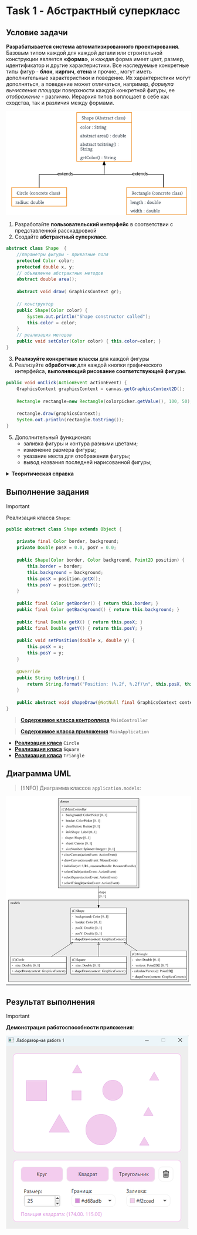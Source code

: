 # Task 1 - Абстрактный суперкласс

## Условие задачи
__Разрабатывается система автоматизированного проектирования__. Базовым типом каждой  для каждой детали или строительной конструкции является __«форма»__, и каждая форма имеет цвет, размер, идентификатор и другие характеристики. Все наследуемые конкретные типы фигур - __блок__, __кирпич__, __стена__ и прочие., могут иметь дополнительные характеристики и поведение. Их характеристики могут дополняться, а  поведение может отличаться, например, _формула вычисления площади_ поверхности каждой конкретной  фигуры, ее _отображение_ - различно. Иерархия типов воплощает в себе как сходства, так и различия между формами.

![Абстрактный суперкласс](/docs/АбстрактныйСуперкласс.png)

1. Разработайте __пользовательский интерфейс__ в соответствии с представленной расскадровкой
2. Создайте __абстрактный суперкласс__.
```java
abstract class Shape  { 
    //параметры фигуры - приватные поля
    protected Color color; 
    protected double x, y;
    // объявление абстрактных методов
    abstract double area(); 

    abstract void draw( GraphicsContext gr);   

    // конструктор
    public Shape(Color color) { 
        System.out.println("Shape constructor called"); 
        this.color = color;     
    } 
    // реализация методов
    public void setColor(Color color) { this.color=color; } 
} 
```
3. __Реализуйте конкретные классы__ для каждой фигуры
4. Реализуйте __обработчик__ для каждой кнопки графического интерфейса, __выполняющий рисование соответствующей фигуры__.
```java
public void onClick(ActionEvent actionEvent) {
    GraphicsContext graphicsContext = canvas.getGraphicsContext2D();

    Rectangle rectangle=new Rectangle(colorpicker.getValue(), 100, 50);

    rectangle.draw(graphicsContext);
    System.out.println(rectangle.toString());
}
```
5. Дополнительный функционал:
    - заливка фигуры и контура разными цветами;
    - изменение размера фигуры;
    - указание места для отображения фигуры;
    - вывод названия последней нарисованной фигуры;

<details>
    <summary><b>Теоритическая справка</b></summary>
    <p>
        <b>Наследование</b> - Общая логика связанных классов определяется в суперклассе. 
        Варианты поведения, зависящие от конкретного наследника, размещаются в методах с одинаковой сигнатурой и эти методы абстрактные.
    </p>
    <p>
        <b>Abstract Superclass</b>. Класс, выступающий в этой роли, представляет собой абст­рактный суперкласс, в котором инкапсулирована общая логика связанных клас­сов. Связанные классы расширяют этот класс. Таким образом, они могут на­следовать его методы. Методы с одинаковыми сигнатурами и общей логикой для всех связанных классов помещаются в суперкласс, поэтому логика этих ме­тодов может наследоваться всеми подклассами данного суперкласса. Методы с зависящей от конкретного подкласса данного суперкласса логикой, но с оди­наковыми сигнатурами, объявляются в абстрактном классе как абстрактные методы, тем самым гарантируя, что каждый конкретный подкласс будет иметь методы с такими же сигнатурами.
    </p>
    <p>
        <b>ConcreteClass1, ConcreteClass2 и т.д</b>. Класс, выступающий в этой роли, представ­ляет собой конкретный класс, чья логика и назначение связаны с другими конкретными классами. Методы, общие для этих связанных классов, помеща­ются в абстрактный суперкласс.
    </p>
<hr/>
    <img src="./docs/Шаблон.png" alt="Делегирование вместо множественного наследования" />
</details>

## Выполнение задания

> [!IMPORTANT]
> Реализация класса `Shape`:

```java
public abstract class Shape extends Object {

    private final Color border, background;
    private Double posX = 0.0, posY = 0.0;

    public Shape(Color border, Color background, Point2D position) {
        this.border = border;
        this.background = background;
        this.posX = position.getX();
        this.posY = position.getY();
    }

    public final Color getBorder() { return this.border; }
    public final Color getBackground() { return this.background; }

    public final Double getX() { return this.posX; }
    public final Double getY() { return this.posY; }

    public void setPosition(double x, double y) {
        this.posX = x;
        this.posY = y;
    }

    @Override
    public String toString() {
        return String.format("Position: (%.2f, %.2f)\n", this.posX, this.posY);
    }

    public abstract void shapeDraw(@NotNull final GraphicsContext context) throws Exception;
}
```

> [__Содержимое класса контроллера__](/src/main/java/application/domen/MainController.java) `MainController`

> [__Содержимое класса приложения__](/src/main/java/application/domen/MainApplication.java) `MainApplication`

- [__Реализация класа__](/src/main/java/application/models/Circle.java) `Circle`
- [__Реализация класа__](/src/main/java/application/models/Square.java) `Square`
- [__Реализация класа__](/src/main/java/application/models/Triangle.java) `Triangle` 

## Диаграмма UML
> [!INFO]
> Диаграмма классов `application.models`:

![Результат выполнения](docs/Диаграмма.png)

## Результат выполнения

> [!IMPORTANT]
> __Демонстрация работоспособности приложения__:

![Результат выполнения](docs/Выполнение.png)